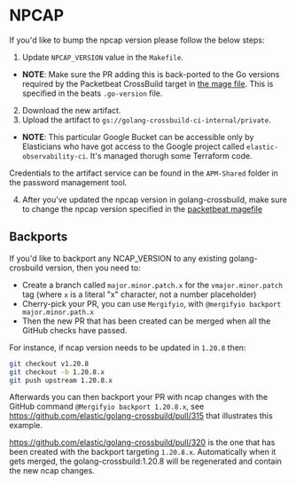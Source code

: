 # NPCAP

If you'd like to bump the npcap version please follow the below steps:

1) Update `NPCAP_VERSION` value in the `Makefile`.
  * **NOTE**: Make sure the PR adding this is back-ported to the Go versions required by the Packetbeat CrossBuild target in [the mage file](https://github.com/elastic/beats/blob/main/x-pack/packetbeat/magefile.go). This is specified in the beats `.go-version` file.
2) Download the new artifact.
3) Upload the artifact to `gs://golang-crossbuild-ci-internal/private`.
  * **NOTE**: This particular Google Bucket can be accessible only by Elasticians who have got access to the Google project called `elastic-observability-ci`. It's managed thorugh some Terraform code.

Credentials to the artifact service can be found in the `APM-Shared` folder in the password management tool.

4) After you've updated the npcap version in golang-crossbuild, make sure to change the npcap version specified in the [packetbeat magefile](https://github.com/elastic/beats/blob/main/x-pack/packetbeat/magefile.go)

## Backports

If you'd like to backport any NCAP_VERSION to any existing golang-crosbuild version, then you need to:

* Create a branch called `major.minor.patch.x` for the `vmajor.minor.patch` tag (where `x` is a literal "x" character, not a number placeholder)
* Cherry-pick your PR, you can use `Mergifyio`, with `@mergifyio backport major.minor.path.x`
* Then the new PR that has been created can be merged when all the GitHub checks have passed.

For instance, if ncap version needs to be updated in `1.20.8` then:

```bash
git checkout v1.20.8
git checkout -b 1.20.8.x
git push upstream 1.20.8.x
```

Afterwards you can then backport your PR with ncap changes with the GitHub command `@Mergifyio backport 1.20.8.x`,
see https://github.com/elastic/golang-crossbuild/pull/315 that illustrates this example.

https://github.com/elastic/golang-crossbuild/pull/320 is the one that has been created with the backport targeting
`1.20.8.x`. Automatically when it gets merged, the golang-crossbuild:1.20.8 will be regenerated and contain the
new ncap changes.
